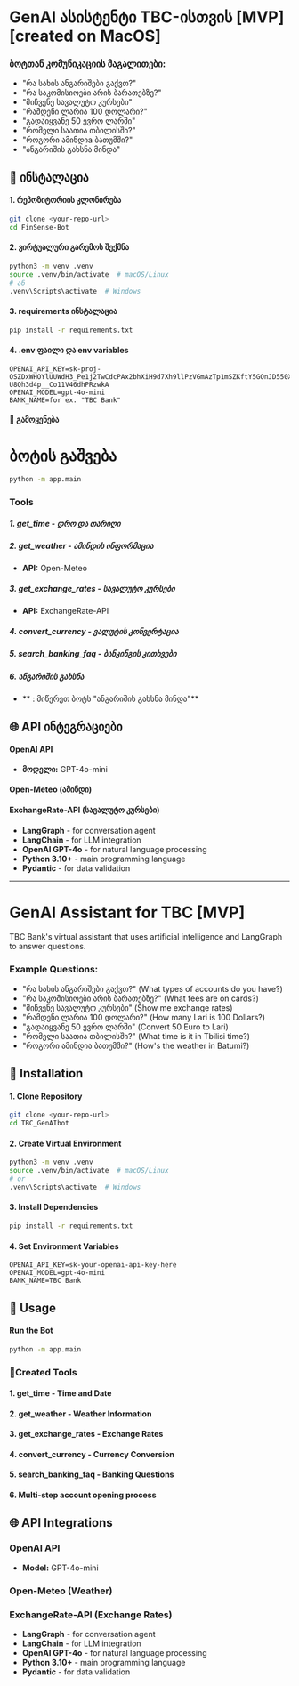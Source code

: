 # GenAI ასისტენტი TBC-ისთვის [MVP] [created on MacOS]

### ბოტთან კომუნიკაციის მაგალითები:
- "რა სახის ანგარიშები გაქვთ?"
- "რა საკომისიოები არის ბარათებზე?"
- "მიჩვენე სავალუტო კურსები"
- "რამდენი ლარია 100 დოლარი?"
- "გადაიყვანე 50 ევრო ლარში"
- "რომელი საათია თბილისში?"
- "როგორი ამინდიa ბათუმში?"
- "ანგარიშის გახსნა მინდა"

## 🚀 ინსტალაცია

#### 1. რეპოზიტორიის კლონირება
```bash
git clone <your-repo-url>
cd FinSense-Bot
```

#### 2. ვირტუალური გარემოს შექმნა
```bash
python3 -m venv .venv
source .venv/bin/activate  # macOS/Linux
# ან
.venv\Scripts\activate  # Windows
```

#### 3. requirements ინსტალაცია
```bash
pip install -r requirements.txt
```

#### 4. .env ფაილი და env variables
```env
OPENAI_API_KEY=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
OPENAI_MODEL=gpt-4o-mini
BANK_NAME=for ex. "TBC Bank"
```

#### 🎯 გამოყენება

# ბოტის გაშვება
```bash
python -m app.main
```

### Tools

##### 1. **get_time** - დრო და თარიღი

##### 2. **get_weather** - ამინდის ინფორმაცია
- **API:** Open-Meteo

##### 3. **get_exchange_rates** - სავალუტო კურსები
- **API:** ExchangeRate-API

##### 4. **convert_currency** - ვალუტის კონვერტაცია

##### 5. **search_banking_faq** - ბანკინგის კითხვები

##### 6. **ანგარიშის გახსნა** 
- ** : მიწერეთ ბოტს "ანგარიშის გახსნა მინდა"**


## 🌐 API ინტეგრაციები

#### OpenAI API
- **მოდელი:** GPT-4o-mini
#### Open-Meteo (ამინდი)
#### ExchangeRate-API (სავალუტო კურსები)


#### 
- **LangGraph** - for conversation agent
- **LangChain** - for LLM integration
- **OpenAI GPT-4o** - for natural language processing
- **Python 3.10+** - main programming language
- **Pydantic** - for data validation
---

# GenAI Assistant for TBC [MVP]

TBC Bank's virtual assistant that uses artificial intelligence and LangGraph to answer questions.

### Example Questions:
- "რა სახის ანგარიშები გაქვთ?" (What types of accounts do you have?)
- "რა საკომისიოები არის ბარათებზე?" (What fees are on cards?)
- "მიჩვენე სავალუტო კურსები" (Show me exchange rates)
- "რამდენი ლარია 100 დოლარი?" (How many Lari is 100 Dollars?)
- "გადაიყვანე 50 ევრო ლარში" (Convert 50 Euro to Lari)
- "რომელი საათია თბილისში?" (What time is it in Tbilisi time?)
- "როგორი ამინდია ბათუმში?" (How's the weather in Batumi?)


## 🚀 Installation

#### 1. Clone Repository
```bash
git clone <your-repo-url>
cd TBC_GenAIbot
```

#### 2. Create Virtual Environment
```bash
python3 -m venv .venv
source .venv/bin/activate  # macOS/Linux
# or
.venv\Scripts\activate  # Windows
```

#### 3. Install Dependencies
```bash
pip install -r requirements.txt
```

#### 4. Set Environment Variables
```env
OPENAI_API_KEY=sk-your-openai-api-key-here
OPENAI_MODEL=gpt-4o-mini
BANK_NAME=TBC Bank
```

## 🎯 Usage

#### Run the Bot
```bash
python -m app.main
```

### 🔧Created Tools

#### 1. **get_time** - Time and Date

#### 2. **get_weather** - Weather Information

#### 3. **get_exchange_rates** - Exchange Rates

#### 4. **convert_currency** - Currency Conversion

#### 5. **search_banking_faq** - Banking Questions

#### 6. **Multi-step account opening process** 


## 🌐 API Integrations

### OpenAI API
- **Model:** GPT-4o-mini
### Open-Meteo (Weather)
### ExchangeRate-API (Exchange Rates)


- **LangGraph** - for conversation agent
- **LangChain** - for LLM integration
- **OpenAI GPT-4o** - for natural language processing
- **Python 3.10+** - main programming language
- **Pydantic** - for data validation

